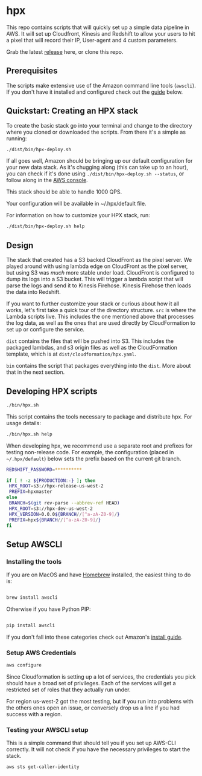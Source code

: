 # hpx

This repo contains scripts that will quickly set up a simple data pipeline in AWS.
It will set up Cloudfront, Kinesis and Redshift to allow your
users to hit a pixel that will record their IP, User-agent and 4 custom parameters.

Grab the latest [release](https://github.com/TurboVentures/hpx/releases) here, or
clone this repo.

## Prerequisites

The scripts make extensive use of the Amazon command line tools
(`awscli`). If you don't have it installed and configured 
check out the [guide](#setup-awscli) below.

## Quickstart: Creating an HPX stack

To create the basic stack go into your terminal and change to the directory where
you cloned or downloaded the scripts.  From there it's a simple as running:

```bash
./dist/bin/hpx-deploy.sh
```

If all goes well, Amazon should be bringing up our default configuration for your
new data stack.  As it's chugging along (this can take up to an hour), you can check
if it's done using `./dist/bin/hpx-deploy.sh --status`, or follow along in the [AWS
console](https://us-west-2.console.aws.amazon.com/cloudformation/home?region=us-west-2).

This stack should be able to handle 1000 QPS.

Your configuration will be available in ~/.hpx/default file.

For information on how to customize your HPX stack, run:

```bash
./dist/bin/hpx-deploy.sh help
```

## Design

The stack that created has a S3 backed CloudFront as the pixel server.  We played around with
using lambda edge on CloudFront as the pixel server, but using S3 was _much_ more stable
under load.  CloudFront is configured to dump its logs into a S3 bucket.  This will trigger a
lambda script that will parse the logs and send it to Kinesis Firehose.  Kinesis Firehose then
loads the data into Redshift.

If you want to further customize your stack or curious about how it all works, let's first 
take a quick tour of the directory structure. `src` is where the Lambda scripts live.  This includes
the one mentioned above that processes the log data, as well as the ones that are
used directly by CloudFormation to set up or configure the service.

`dist` contains the files that will be pushed into S3.  This includes the packaged lambdas, and s3 origin
files as well as the CloudFormation template, which is at `dist/cloudformation/hpx.yaml`.

`bin` contains the script that packages everything into the `dist`.  More about that in the next section.

## Developing HPX scripts

```bash
./bin/hpx.sh
```

This script contains the tools necessary to package and distribute hpx.
For usage details:
```bash
./bin/hpx.sh help
```

When developing hpx, we recommend use a separate root and prefixes for testing
non-release code. For example, the configuration (placed in `~/.hpx/default`) below 
sets the prefix based on the current git branch.

```bash
REDSHIFT_PASSWORD=**********

if [ ! -z ${PRODUCTION:-} ]; then
 HPX_ROOT=s3://hpx-release-us-west-2
 PREFIX=hpxmaster
else
 BRANCH=$(git rev-parse --abbrev-ref HEAD)
 HPX_ROOT=s3://hpx-dev-us-west-2
 HPX_VERSION=0.0.0${BRANCH//[^a-zA-Z0-9]/}
 PREFIX=hpx${BRANCH//[^a-zA-Z0-9]/}
fi
```

## Setup AWSCLI

### Installing the tools

If you are on MacOS and have [Homebrew](https://brew.sh/) installed,
the easiest thing to do is:

```bash

brew install awscli

```

Otherwise if you have Python PIP:

```bash

pip install awscli

```

If you don't fall into these categories check out Amazon's [install guide](https://docs.aws.amazon.com/cli/latest/userguide/installing.html).

### Setup AWS Credentials

```bash
aws configure
```

Since Cloudformation is setting up a lot of services, the credentials you pick should have a broad
set of privileges.  Each of the services will get a restricted set of roles that they actually run under.

For region us-west-2 got the most testing, but if you run into problems with the others ones
open an issue, or conversely drop us a line if you had success with a region.

### Testing your AWSCLI setup

This is a simple command that should tell you if you set up AWS-CLI correctly.  It will not check
if you have the necessary privileges to start the stack.

```bash
aws sts get-caller-identity
```

